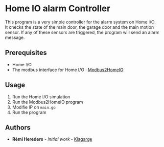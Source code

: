 # Home IO alarm Controller
This program is a very simple controller for the alarm system on Home I/O.
It checks the state of the main door, the garage door and the main motion sensor.
If any of these sensors are triggered, the program will send an alarm message.

## Prerequisites
- Home I/O
- The modbus interface for Home I/O : [Modbus2HomeIO](https://github.com/hei-synd-ot-security/Modbus2HomeIO)

## Usage
1. Run the Home I/O simulation
2. Run the Modbus2HomeIO program
3. Modifie IP on `main.go`
4. Run the program

## Authors
- **Rémi Heredero** - _Initial work_ - [Klagarge](https://github.com/Klagarge)